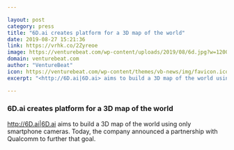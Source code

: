 ```yaml
---

layout: post
category: press
title: "6D.ai creates platform for a 3D map of the world"
date: 2019-08-27 15:21:36
link: https://vrhk.co/2Zyreoe
image: https://venturebeat.com/wp-content/uploads/2019/08/6d.jpg?w=1200&strip=all
domain: venturebeat.com
author: "VentureBeat"
icon: https://venturebeat.com/wp-content/themes/vb-news/img/favicon.ico
excerpt: "<http://6D.ai|6D.ai> aims to build a 3D map of the world using only smartphone cameras. Today, the company announced a partnership with Qualcomm to further that goal."

---
```


### 6D.ai creates platform for a 3D map of the world

<http://6D.ai|6D.ai> aims to build a 3D map of the world using only smartphone cameras. Today, the company announced a partnership with Qualcomm to further that goal.